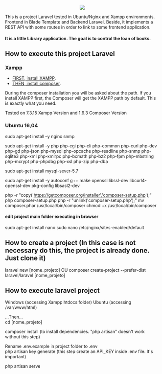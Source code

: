 <p align="center"><img src="https://laravel.com/assets/img/components/logo-laravel.svg"></p>

This is a project Laravel tested in Ubuntu/Nginx and Xampp environments.
Frontend in Blade Template and Backend Laravel.
Beside, it implements a REST API with some routes in order to link to some frontend application.

#### It is a little Library application. The goal is to control the loan of books.

## How to execute this project Laravel
### Xampp

- [FIRST, install XAMPP](https://www.apachefriends.org/pt_br/download.html).
- [THEN, install composer](https://getcomposer.org/).

During the composer installation you will be asked about the path. If you install XAMPP first, the Composer will get the XAMPP path by default. This is exactly what you need.

Tested on 7.3.15 Xampp Version and 1.9.3 Composer Version

### Ubuntu 16,04

sudo apt-get install –y nginx snmp

sudo apt-get install -y php php-cgi php-cli 
php-common php-curl php-dev php-gd php-json php-mysql php-opcache php-readline php-snmp php-sqlite3 php-xml php-xmlrpc php-bcmath php-bz2 php-fpm php-mbstring php-mcrypt php-phpdbg php-xsl php-zip php-dba

sudo apt-get install mysql-sever-5.7

sudo apt-get install -y autoconf g++ make openssl libssl-dev libcurl4-openssl-dev pkg-config libsasl2-dev

php -r "copy('https://getcomposer.org/installer','composer-setup.php');"
php composer-setup.php
php -r "unlink('composer-setup.php');"
mv composer.phar /usr/local/bin/composer
chmod +x /usr/local/bin/composer

#### edit project main folder executing in browser
sudo apt-get install nano
sudo nano /etc/nginx/sites-enabled/default

## How to create a project (In this case is not necessary do this, the project is already done. Just clone it)

laravel new [nome_projeto]
OU
composer create-project --prefer-dist laravel/laravel [nome_projeto]

## How to execute laravel project
Windows (accessing Xampp htdocs folder)
Ubuntu (accessing /var/www/html)

...Then...  
cd [nome_projeto]

composer install (to install dependencies. "php artisan" doesn't work without this step)  

Rename .env.example in project folder to .env  
php artisan key generate (this step create an API_KEY inside .env file. It's important)  

php artisan serve
